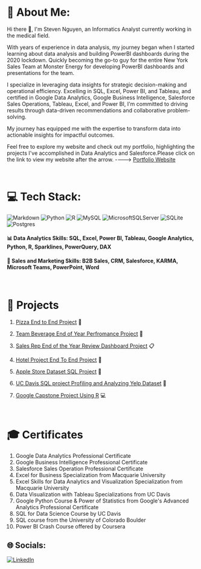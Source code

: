 # 💫 About Me:
Hi there 👋, I'm Steven Nguyen, an Informatics Analyst currently working in the medical field. 

With years of experience in data analysis, my journey began when I started learning about data analysis and building PowerBI dashboards during the 2020 lockdown. Quickly becoming the go-to guy for the entire New York Sales Team at Monster Energy for developing PowerBI dashboards and presentations for the team. 

I specialize in leveraging data insights for strategic decision-making and operational efficiency. Excelling in SQL, Excel, Power BI, and Tableau, and certified in Google Data Analytics, Google Business Intelligence, Salesforce Sales Operations, Tableau, Excel, and Power BI, I'm committed to driving results through data-driven recommendations and collaborative problem-solving.

My journey has equipped me with the expertise to transform data into actionable insights for impactful outcomes.
  
Feel free to explore my website and check out my portfolio, highlighting the projects I've accomplished in Data Analytics and Salesforce.Please click on the link to view my website after the arrow. ----> [Portfolio Website](https://stevennguyenportfolio.net/)

  <br>

# 💻 Tech Stack:
![Markdown](https://img.shields.io/badge/markdown-%23000000.svg?style=for-the-badge&logo=markdown&logoColor=white) ![Python](https://img.shields.io/badge/python-3670A0?style=for-the-badge&logo=python&logoColor=ffdd54) ![R](https://img.shields.io/badge/r-%23276DC3.svg?style=for-the-badge&logo=r&logoColor=white) ![MySQL](https://img.shields.io/badge/mysql-%2300f.svg?style=for-the-badge&logo=mysql&logoColor=white) ![MicrosoftSQLServer](https://img.shields.io/badge/Microsoft%20SQL%20Sever-CC2927?style=for-the-badge&logo=microsoft%20sql%20server&logoColor=white) ![SQLite](https://img.shields.io/badge/sqlite-%2307405e.svg?style=for-the-badge&logo=sqlite&logoColor=white) ![Postgres](https://img.shields.io/badge/postgres-%23316192.svg?style=for-the-badge&logo=postgresql&logoColor=white)

#### 📊 Data Analytics Skills: SQL, Excel, Power BI, Tableau, Google Analytics, Python, R, Sparklines, PowerQuery, DAX

#### 🚀 Sales and Marketing Skills: B2B Sales, CRM, Salesforce, KARMA, Microsoft Teams, PowerPoint, Word

<br> 

# :blue_book: Projects
1. [Pizza End to End Project](https://github.com/svn2233/pizza_project/blob/a4e511b9b0e012bf9ec7a532af98d3b63591fe2c/project.md) 🍕

2. [Team Beverage End of Year Perfromance Project](https://github.com/svn2233/End-of-Year-Sales-Team-Performance-Project/blob/ff58cb979071c3714c6cb1b375f6dceda656ff53/README.md) 👔

3. [Sales Rep End of the Year Review Dashboard Project](https://github.com/svn2233/Sales_Rep_End_of_the_Year_Review_Project/blob/7b845723a8dfba754a90a22ee755785a11519837/Project.md) 📋

4. [Hotel Project End To End Project](https://github.com/svn2233/hotel_project/blob/efc117ef1f6fc8cd74b6f0c35a1b369606c47cee/project.md) 🏬 

5. [Apple Store Dataset SQL Project](https://github.com/svn2233/applestoredata_sql_project/blob/91af80ddc2d43e7df453255a520ff696c147a185/Apple%20Store%20Dataset%20SQL%20Project.md) 🍏

6. [UC Davis SQL project Profiling and Analyzing Yelp Dataset](https://github.com/svn2233/SQL_UC_DAVIS_PROJECT/blob/6fb33d66f94129bf17fe6b03d74e722bbdc89a57/project.md) 📱

7. [Google Capstone Project Using R](https://github.com/svn2233/Using_R_Google_Data_Analytics_Capstone_Project/blob/4d5793ed3ddc2e6ebde5fcad202b9bebe0cca86f/Google_%20Capstone_%20Project_R.md) 💻

<br>

# 🎓 Certificates 
1. Google Data Analytics Professional Certificate
2. Google Business Intelligence Professional Certificate
3. Salesforce Sales Operation Professional Certificate
4. Excel for Business Specialization from Macquarie University
5. Excel Skills for Data Analytics and Visualization Specialization from Macquarie University
6. Data Visualization with Tableau Specializations from UC Davis 
7. Google Python Course & Power of Statistics from Google's Advanced Analytics Professional Certificate
8. SQL for Data Science Course by UC Davis
9. SQL course from the University of Colorado Boulder
10. Power BI Crash Course offered by Coursera

## 🌐 Socials:
[![LinkedIn](https://img.shields.io/badge/LinkedIn-%230077B5.svg?logo=linkedin&logoColor=white)](https://linkedin.com/in/testfornow) 





<!---
svn2233/svn2233 is a ✨ special ✨ repository because its `README.md` (this file) appears on your GitHub profile.
You can click the Preview link to take a look at your changes.
--->
